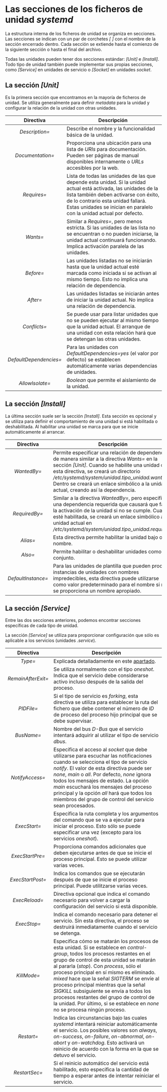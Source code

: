 
# Las secciones de los ficheros de unidad _systemd_

La estructura interna de los ficheros de unidad se organiza en secciones. Las secciones se indican con un par de corchetes _[ ]_ con el nombre de la sección encerrado dentro. Cada sección se extiende hasta el comienzo de la siguiente sección o hasta el final del archivo.

Todas las unidades pueden tener dos secciones estándar: _[Unit]_ e _[Install]_. Todo tipo de unidad también puede implementar sus propias secciones, como _[Service]_ en unidades de servicio o _[Socket]_ en unidades _socket_.


## La sección _[Unit]_

Es la primera sección que encontramos en la mayoría de ficheros de unidad. Se utiliza generalmente para definir _metadata_ para la unidad y configurar la relación de la unidad con otras unidades.

| Directiva | Descripción |
| :-------: | ----------- |
| _Description=_ | Describe el nombre y la funcionalidad básica de la unidad. |
| _Documentation=_ | Proporciona una ubicación para una lista de _URIs_ para documentación. Pueden ser páginas de manual disponibles internamente o _URLs_ accesibles por la web. |
| _Requires=_ | Lista de todas las unidades de las que depende esta unidad. Si la unidad actual está activada, las unidades de la lista también deben activarse con éxito, de lo contrario esta unidad fallará. Estas unidades se inician en paralelo con la unidad actual por defecto. |
| _Wants=_ | Similar a _Requires=_, pero menos estricta. Si las unidades de las lista no se encuentran o no pueden iniciarse, la unidad actual continuará funcionando. Implica activación paralela de las unidades. |
| _Before=_ | Las unidades listadas no se iniciarán hasta que la unidad actual esté marcada como iniciada si se activan al mismo tiempo. Esto no implica una relación de dependencia. |
| _After=_ | Las unidades listadas se iniciarán antes de iniciar la unidad actual. No implica una relación de dependencia. |
| _Conflicts=_ | Se puede usar para listar unidades que no se pueden ejecutar al mismo tiempo que la unidad actual. El arranque de una unidad con esta relación hará que se detengan las otras unidades. |
| _DefaultDependencies=_ | Para las unidades con _DefaultDependencies=yes_ (el valor por defecto) se establecen automáticamente varias dependencias de unidades. |
| _AllowIsolate=_ | _Boolean_ que permite el aislamiento de la unidad. |


## La sección _[Install]_

La última sección suele ser la sección _[Install]_. Esta sección es opcional y se utiliza para definir el comportamiento de una unidad si está habilitada o deshabilitada. Al habilitar una unidad se marca para que se inicie automáticamente al arrancar.

| Directiva | Descripción |
| :-------: | ----------- |
| _WantedBy=_ | Permite especificar una relación de dependencia de manera similar a la directiva _Wants=_ en la sección _[Unit]_. Cuando se habilite una unidad con esta directiva, se creará un directorio _/etc/systemd/system/unidad.tipo\_unidad.wants/_. Dentro se creará un enlace simbólico a la unidad actual, creando así la dependencia. |
| _RequiredBy=_ | Similar a la directiva _WantedBy=_, pero especifica una dependencia requerida que causará que falle la activación de la unidad si no se cumple. Cuando esté habilitada, se creará un enlace simbólico a la unidad actual en _/etc/systemd/system/unidad.tipo\_unidad.requires/_.
| _Alias=_ | Esta directiva permite habilitar la unidad bajo otro nombre. |
| _Also=_ | Permite habilitar o deshabilitar unidades como un conjunto. |
| _DefaultInstance=_ | Para las unidades de plantilla que pueden producir instancias de unidades con nombres impredecibles, esta directiva puede utilizarse como valor predeterminado para el nombre si no se proporciona un nombre apropiado. |


## La sección _[Service]_

Entre las dos secciones anteriores, podemos encontrar secciones específicas de cada tipo de unidad. 

La sección _[Service]_ se utiliza para proporcionar configuración que sólo es aplicable a los servicios (unidades _.service_). 

| Directiva | Descripción |
| :-------: | ----------- |
| _Type=_ | Explicada detalladamente en este [apartado](https://github.com/adriisotuu/proyecto_maquina_quiosco/blob/master/Documentacion/unidades.md#tipos-de-unidades-service). |
| _RemainAfterExit=_ | Se utiliza normalmente con el tipo _oneshot_. Indica que el servicio debe considerarse activo incluso después de la salida del proceso. |
| _PIDFile=_ | Si el tipo de servicio es _forking_, esta directiva se utiliza para establecer la ruta del fichero que debe contener el número de _ID_ de proceso del proceso hijo principal que se debe supervisar. |
| _BusName=_ | Nombre del bus _D-Bus_ que el servicio intentará adquirir al utilizar el tipo de servicio _dbus_. |
| _NotifyAccess=_ | Especifica el acceso al _socket_ que debe utilizarse para escuchar las notificaciones cuando se selecciona el tipo de servicio _notify_. El valor de esta directiva puede ser _none_, _main_ o _all_. Por defecto, _none_ ignora todos los mensajes de estado. La opción _main_ escuchará los mensajes del proceso principal y la opción _all_ hará que todos los miembros del grupo de control del servicio sean procesados. |
| _ExecStart=_ | Especifica la ruta completa y los argumentos del comando que se va a ejecutar para iniciar el proceso. Esto sólo se puede especificar una vez (excepto para los servicios _oneshot_). |
| _ExecStartPre=_ | Proporciona comandos adicionales que deben ejecutarse antes de que se inicie el proceso principal. Esto se puede utilizar varias veces. |
| _ExecStartPost=_ | Indica los comandos que se ejecutarán después de que se inicie el proceso principal. Puede utilitzarse varias veces. |
| _ExecReload=_ | Directiva opcional que indica el comando necesario para volver a cargar la configuración del servicio si está disponible. |
| _ExecStop=_ | Indica el comando necesario para detener el servicio. Sin esta directiva, el proceso se destruirá inmediatamente cuando el servicio se detenga. |
| _KillMode=_ | Especifica cómo se matarán los procesos de esta unidad. Si se establece en _control-group_, todos los procesos restantes en el grupo de control de esta unidad se matarán al pararla (_stop_). Con _process_, sólo el proceso principal en sí mismo es eliminado. _mixed_ hace que la señal _SIGTERM_ se envíe al proceso principal mientras que la señal _SIGKILL_ subsiguiente se envía a todos los procesos restantes del grupo de control de la unidad. Por último, si se establece en _none_ no se procesa ningún proceso. |
| _Restart=_ | Indica las circunstancias bajo las cuales _systemd_ intentará reiniciar automáticamente el servicio. Los posibles valores son _always_, _on-success_, _on-failure_, _on-abnormal_, _on-abort_ y _on-watchdog_. Esto activará un reinicio de acuerdo con la forma en la que se detuvo el servicio. |
| _RestartSec=_ | Si el reinicio automático del servicio está habilitado, esto especifica la cantidad de tiempo a esperar antes de intentar reiniciar el servicio. |

